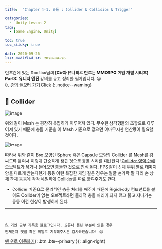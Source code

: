 ```yaml
---
title:  "Chapter 4-1. 충돌 : Collider & Collision & Trigger" 

categories:
  -  Unity Lesson 2
tags:
  - [Game Engine, Unity]

toc: true
toc_sticky: true

date: 2020-09-26
last_modified_at: 2020-09-26
---
```


인프런에 있는 Rookiss님의 **[C#과 유니티로 만드는 MMORPG 게임 개발 시리즈] Part3: 유니티 엔진** 강의를 듣고 정리한 필기입니다. 😀  
[🌜 강의 들으러 가기 Click](https://www.inflearn.com/course/MMORPG-유니티)
{: .notice--warning}

## 🚖 Collider

![image](https://user-images.githubusercontent.com/42318591/94339956-f09e3200-0038-11eb-9f2e-360642c08c98.png)

위와 같이 Mesh 는 굉장히 복잡하게 이루어져 있다. 무수한 삼각형들의 조합으로 이루어져 있기 때문에 충돌 기준을 이 Mesh 기준으로 잡으면 어마무시한 연산량이 필요할 것이다.

![image](https://user-images.githubusercontent.com/42318591/94339994-44108000-0039-11eb-9ebd-530069de8831.png)

따라서 위와 같이 Box 모양인 Sphere 혹은 Capsule 모양의 Collider 를 Mesh를 감싸도록 붙여서 이렇게 단순하게 생긴 것으로 충돌 처리를 대신한다! <u>Collider 영역 안에 오브젝트가 닿거나 들어오면 충돌한 것으로 인식 된다.</u> FPS 같이 신체 부위 별로 데미지양을 다르게 받는다던가 등등 이런 복잡한 게임 같은 경우는 얼굴 손가락 팔 다리 손 상체 하체 등등에 각각 세밀하게 Collider를 따로 붙여주기도 한다. 

- Collider 기준으로 물리적인 충돌 처리를 해주기 때문에 Rigidbody 컴포넌트를 붙여도 Collider가 없는 오브젝트라면 물리적 충돌 처리가 되지 않고 뚫고 지나가는 등등 이런 현상이 발생하게 된다.

***
<br>

    🌜 개인 공부 기록용 블로그입니다. 오류나 틀린 부분이 있을 경우 
    언제든지 댓글 혹은 메일로 지적해주시면 감사하겠습니다! 😄

[맨 위로 이동하기](#){: .btn .btn--primary }{: .align-right}